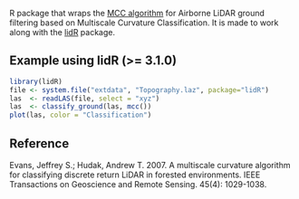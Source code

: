 R package that wraps the [MCC algorithm](https://sourceforge.net/projects/mcclidar/) for Airborne LiDAR ground filtering based on Multiscale Curvature Classification. It is made to work along with the [lidR](https://github.com/Jean-Romain/lidR) package.

## Example using lidR (>= 3.1.0)

```r
library(lidR)
file <- system.file("extdata", "Topography.laz", package="lidR")
las  <- readLAS(file, select = "xyz")
las  <- classify_ground(las, mcc())
plot(las, color = "Classification")
```

## Reference

Evans, Jeffrey S.; Hudak, Andrew T. 2007. A multiscale curvature algorithm for classifying discrete return LiDAR in forested environments. IEEE Transactions on Geoscience and Remote Sensing. 45(4): 1029-1038.
